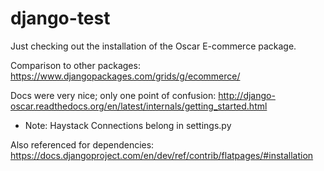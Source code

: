 # django-test
Just checking out the installation of the Oscar E-commerce package.

Comparison to other packages:
https://www.djangopackages.com/grids/g/ecommerce/

Docs were very nice; only one point of confusion:
http://django-oscar.readthedocs.org/en/latest/internals/getting_started.html
- Note: Haystack Connections belong in settings.py

Also referenced for dependencies:
https://docs.djangoproject.com/en/dev/ref/contrib/flatpages/#installation